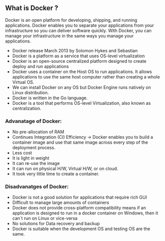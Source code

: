 ## What is Docker ?

Docker is an open platform for developing, shipping, and running applications. Docker enables you to
separate your applications from your infrastructure so you can deliver software quickly. With Docker,
you can manage your infrastructure in the same ways you manage your applications.

- Docker release March 2013 by Solomon Hykes and Sebastian
- Docker is a platform as a service that uses OS-level virtualization
- Docker is an open-source centralized platform designed to create deploy and run applications
- Docker uses a container on the Host OS to run applications. It allows applications to use the same host computer rather than creating a whole Virtual OS.
- We can install Docker on any OS but Docker Engine runs natively on Linux distribution.
- Docker is written in the Go language.
- Docker is a tool that performs OS-level Virtualization, also known as centralization.

### Advanatage of Docker:

- No pre-allocation of RAM
- Continues Integration (CI) Efficiency -> Docker enables you to build a container image and
  use that same image across every step of the deployment process.
- Less cost
- It is light in weight
- It can re-use the image
- It can run on physical H/W, Virtual H/W, or on cloud.
- It took very little time to create a container.

### Disadvanatges of Docker:

- Docker is not a good solution for applications that require rich GUI
- Difficult to manage large amounts of containers
- Docker does not provide cross-platform compatibility means if an application is designed to
  run in a docker container on Windows, then it can`t run on Linux or vice-versa
- No solutions for Data recovery and backup
- Docker is suitable when the development OS and testing OS are the same.
